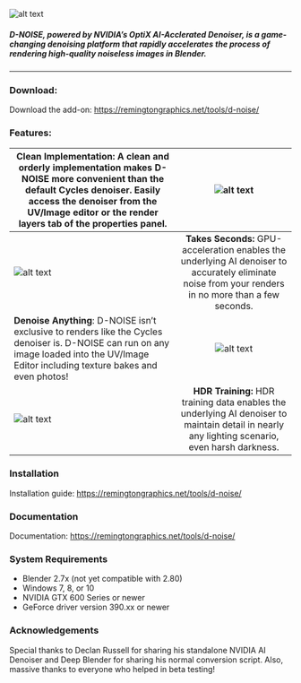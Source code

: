 ![alt text](https://remingtongraphics.net/wp-content/uploads/2018/01/DNOISE_LogoDark_250px.png)

##### D-NOISE, powered by NVIDIA’s OptiX AI-Acclerated Denoiser, is a game-changing denoising platform that rapidly accelerates the process of rendering high-quality noiseless images in Blender.

---
### **Download:**
Download the add-on: https://remingtongraphics.net/tools/d-noise/

### **Features:**
| **Clean Implementation:** A clean and orderly implementation makes D-NOISE more convenient than the default Cycles denoiser. Easily access the denoiser from the UV/Image editor or the render layers tab of the properties panel. | ![alt text](https://remingtongraphics.net/wp-content/uploads/2018/11/DNOISE_FeaturedImage.png)|
| ------------- |:-------------:|
| ![alt text](https://remingtongraphics.net/wp-content/uploads/2018/11/Denoise-Time-Table-min.jpg) | **Takes Seconds:** GPU-acceleration enables the underlying AI denoiser to accurately eliminate noise from your renders in no more than a few seconds. |
| **Denoise Anything**: D-NOISE isn’t exclusive to renders like the Cycles denoiser is. D-NOISE can run on any image loaded into the UV/Image Editor including texture bakes and even photos! | ![alt text](https://remingtongraphics.net/wp-content/uploads/2018/11/Image-Denoise-min.png) |
| ![alt text](https://remingtongraphics.net/wp-content/uploads/2018/11/Jim_DNOISE-min-1.png) | **HDR Training:** HDR training data enables the underlying AI denoiser to maintain detail in nearly any lighting scenario, even harsh darkness.

### **Installation**
Installation guide: https://remingtongraphics.net/tools/d-noise/

### **Documentation**
Documentation: https://remingtongraphics.net/tools/d-noise/

### **System Requirements**
- Blender 2.7x (not yet compatible with 2.80)
- Windows 7, 8, or 10
- NVIDIA GTX 600 Series or newer
- GeForce driver version 390.xx or newer

### **Acknowledgements**
Special thanks to Declan Russell for sharing his standalone NVIDIA AI Denoiser and Deep Blender for sharing his normal conversion script. Also, massive thanks to everyone who helped in beta testing!
